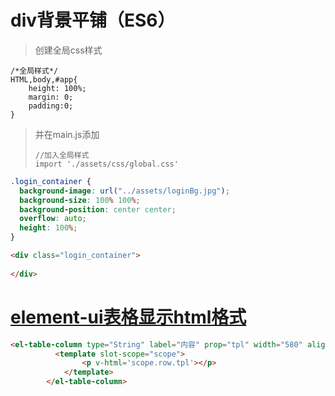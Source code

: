 # div背景平铺（ES6）

> 创建全局css样式

```
/*全局样式*/
HTML,body,#app{
    height: 100%;
    margin: 0;
    padding:0;
}
```





> 并在main.js添加
>
> ```
> //加入全局样式
> import './assets/css/global.css'
> ```

```css
.login_container {
  background-image: url("../assets/loginBg.jpg");
  background-size: 100% 100%;
  background-position: center center;
  overflow: auto;
  height: 100%;
}
```

```html
<div class="login_container">
    
</div>
```





# [element-ui表格显示html格式]()

```html
<el-table-column type="String" label="内容" prop="tpl" width="580" align="center">
          <template slot-scope="scope">
                <p v-html='scope.row.tpl'></p>
            </template>
        </el-table-column>
```